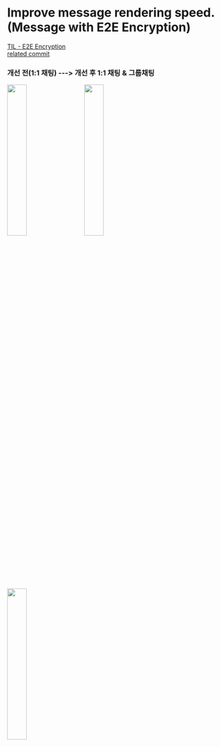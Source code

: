 # Improve message rendering speed. (Message with E2E Encryption)

[TIL - E2E Encryption](https://github.com/SeongheeJeon/TIL/blob/master/_etc./End-to-end%20encryption.md)  
[related commit](https://github.com/SeongheeJeon/SignalClone/commit/428d17ba0bc5787662a4fa27f22f5f25be7f58fa)  

### 개선 전(1:1 채팅) ---> 개선 후 1:1 채팅 & 그룹채팅
<p align="left">
  <img src = "https://user-images.githubusercontent.com/49744535/155851964-90b52cd3-9e1c-4a5c-80e1-a0f25ba4fe8d.gif" width="30%">&nbsp&nbsp&nbsp&nbsp&nbsp&nbsp
  <img src = "https://user-images.githubusercontent.com/49744535/155851965-3edeb10e-1e6c-4f39-b3c9-d33a6991f591.gif" width="30%">&nbsp&nbsp&nbsp&nbsp&nbsp&nbsp
  <img src = "https://user-images.githubusercontent.com/49744535/155851961-2132b4ac-c8bb-41a9-814d-fe5a02122e60.gif" width="30%">
</p>
